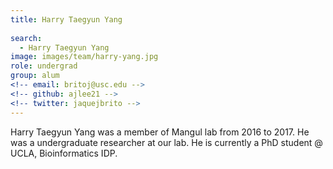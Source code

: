 ```yaml
---
title: Harry Taegyun Yang
 
search:
  - Harry Taegyun Yang
image: images/team/harry-yang.jpg
role: undergrad
group: alum
<!-- email: britoj@usc.edu -->
<!-- github: ajlee21 -->
<!-- twitter: jaquejbrito -->
---
```


Harry Taegyun Yang was a member of Mangul lab from 2016 to 2017. He was a undergraduate researcher at our lab. He is currently a PhD student @ UCLA, Bioinformatics IDP.
